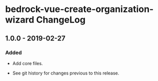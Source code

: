# bedrock-vue-create-organization-wizard ChangeLog

## 1.0.0 - 2019-02-27

### Added
- Add core files.

- See git history for changes previous to this release.
